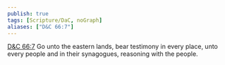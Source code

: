 ```yaml
---
publish: true
tags: [Scripture/DaC, noGraph]
aliases: ["D&C 66:7"]
---
```

[D&C 66:7](https://churchofjesuschrist.org/study/scriptures/dc-testament/dc/66?lang=eng&id=p7#p7) Go unto the eastern lands, bear testimony in every place, unto every people and in their synagogues, reasoning with the people.
